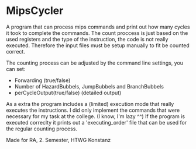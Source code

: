 # MipsCycler

A program that can process mips commands and print out how many cycles it took to complete the commands.
The count proccess is just based on the used registers and the type of the instruction, the code is not really executed. 
Therefore the input files must be setup manually to fit be counted correct. 

The counting process can be adjusted by the command line settings, you can set:
- Forwarding (true/false) 
- Number of HazardBubbels, JumpBubbels and BranchBubbels 
- perCycleOutput(true/false) (detailed output)

As a extra the program includes a (limited) execution mode that really executes the instructions. 
I did only implement the commands that were necessary for my task at the college. (I know, I'm lazy ^^)
If the program is executed correclty it prints out a 'executing_order' file that can be used for the regular counting process.


Made for RA, 2. Semester, HTWG Konstanz
